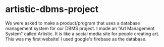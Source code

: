 # artistic-dbms-project
We were asked to make a product/program that uses a database management system for our DBMS project. I made an "Art Management System" called Artistic. It is like a social media site for people creating art. This was my first website!
I used google's firebase as the database.
